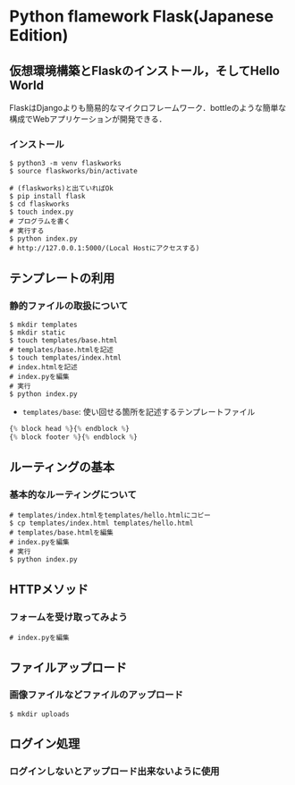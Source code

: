 # Python flamework Flask(Japanese Edition)

## 仮想環境構築とFlaskのインストール，そしてHello World

FlaskはDjangoよりも簡易的なマイクロフレームワーク．bottleのような簡単な構成でWebアプリケーションが開発できる．

### インストール

```shell
$ python3 -m venv flaskworks
$ source flaskworks/bin/activate

# (flaskworks)と出ていればOk
$ pip install flask
$ cd flaskworks
$ touch index.py
# プログラムを書く
# 実行する
$ python index.py
# http://127.0.0.1:5000/(Local Hostにアクセスする)
```

## テンプレートの利用

### 静的ファイルの取扱について

```shell
$ mkdir templates
$ mkdir static
$ touch templates/base.html
# templates/base.htmlを記述
$ touch templates/index.html
# index.htmlを記述
# index.pyを編集
# 実行
$ python index.py
```

- `templates/base`: 使い回せる箇所を記述するテンプレートファイル

```python
{% block head %}{% endblock %}
{% block footer %}{% endblock %}
```

## ルーティングの基本

### 基本的なルーティングについて

```shell
# templates/index.htmlをtemplates/hello.htmlにコピー
$ cp templates/index.html templates/hello.html
# templates/base.htmlを編集
# index.pyを編集
# 実行
$ python index.py
```

## HTTPメソッド

### フォームを受け取ってみよう

```shell
# index.pyを編集
```

## ファイルアップロード

### 画像ファイルなどファイルのアップロード

```shell
$ mkdir uploads
```

## ログイン処理

### ログインしないとアップロード出来ないように使用
